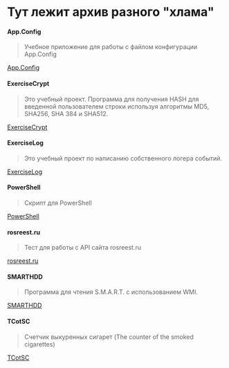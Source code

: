 # Тут лежит архив разного "хлама"

#### App.Config
> Учебное приложение для работы с файлом конфигурации App.Config

[App.Config](./App.Config/)

#### ExerciseCrypt
> Это учебный проект. Программа для получения HASH для введенной пользователем строки используя алгоритмы MD5, SHA256, SHA 384 и SHA512.

[ExerciseCrypt](./ExerciseCrypt/)

#### ExerciseLog
> Это учебный проект по написанию собственного логера событий.

[ExerciseLog](./ExerciseLog/)

#### PowerShell
> Скрипт для PowerShell

[PowerShell](./PowerShell/)

#### rosreest.ru
> Тест для работы с API сайта rosreest.ru

[rosreest.ru](./rosreest.ru/)

#### SMARTHDD
> Программа для чтения S.M.A.R.T. с использованием WMI.

[SMARTHDD](./SMARTHDD/)

#### TCotSC
> Счетчик выкуренных сигарет (The counter of the smoked cigarettes)

[TCotSC](./TCotSC/)

